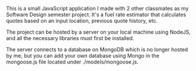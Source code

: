 This is a small JavaScript application I made with 2 other classmates as my Software Design semester project. It's a fuel rate estimator that calculates quotes based on an input location, previous quote history, etc.

The project can be hosted by a server on your local machine using NodeJS, and all the necessary libraries must first be installed.

The server connects to a database on MongoDB which is no longer hosted by me, but you can add your own database using Mongo in the mongoose.js file located under ./models/mongoose.js.

